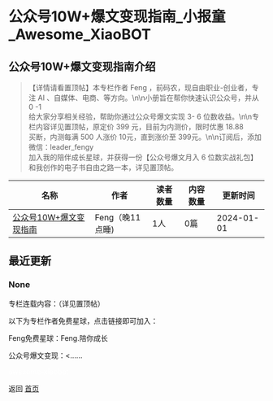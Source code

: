 # 公众号10W+爆文变现指南_小报童_Awesome_XiaoBOT

## 公众号10W+爆文变现指南介绍
> 【详情请看置顶帖】本专栏作者 Feng ，前码农，现自由职业-创业者，专注 AI 、自媒体、电商、等方向。\n\n小册旨在帮你快速认识公众号，并从 0 -1  
给大家分享相关经验，帮助你通过公众号爆文实现 3- 6 位数收益。\n\n专栏内容详见置顶帖，原定价 399 元，目前为内测价，限时优惠 18.88  
买断，内测每满 500 人涨价 10元，直到涨价至 399元。\n\n订阅后，添加微信：leader_fengy  
加入我的陪伴成长星球，并获得一份【公众号爆文月入 6 位数实战礼包】和我创作的电子书自由之路一本，详见置顶帖。  
  


|名称|作者|读者数量|内容数量|更新时间|
|---|---|---|---|---|
|[公众号10W+爆文变现指南](https://xiaobot.net/p/5211314?refer=9c3f1c95-a052-465a-9902-f6d75080262a)|Feng（晚11点睡)|1人|0篇|2024-01-01|

## 最近更新
### None

专栏连载内容：（详见置顶帖）

以下为专栏作者免费星球，点击链接即可加入：

Feng免费星球：Feng.陪你成长

公众号爆文变现：<......


<a href="https://github.com/Reno9527/awesome-xiaobot" style="color: white; text-decoration: none;">awesome-xiaobot</a>

返回 [首页](../README.md)
